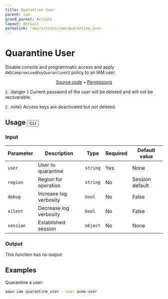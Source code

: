```yaml
---
title: Quarantine User
parent: iam
grand_parent: Actions
layout: default
permalink: /aws/actions/iam/quarantine_user
---
```


# Quarantine User

Disable console and programmatic access and apply `AWSCompromisedKeyQuarantineV2` policy to an IAM user.<br/>

<p align="center">
   <a href="https://github.com/avtomat-hub/avtomat-aws/tree/main/avtomat_aws/services/iam/quarantine_user.py">Source code</a> •
   <a href="/aws/permissions/iam/quarantine_user">Permissions</a>
</p>

{: .danger }
Current password of the user will be deleted and will not be recoverable.<br/>

{: .note}
Access keys are deactivated but not deleted.

## Usage <button id="toggleButton" class="btn fs-3" onclick="toggleTables()">CLI</button>

### Input

| Parameter | Description            | Type     | Required | Default value   |
|-----------|------------------------|----------|----------|-----------------|
| `user`    | User to quarantine     | `string` | Yes      | None            |
| `region`  | Region for operation   | `string` | No       | Session default |
| `debug`   | Increase log verbosity | `bool`   | No       | False           |
| `silent`  | Decrease log verbosity | `bool`   | No       | False           |
| `session` | Established session    | `object` | No       | None            |

### Output

This function has no output.

<div markdown="1" id="cli" style="display: block;">

## Examples

Quarantine a user:

```bash
aaws iam quarantine_user --user acme-user
```

</div>

<div markdown="1" id="prog" style="display: none;">

## Examples

Quarantine a user:

```python
from avtomat_aws import iam

response = iam.quarantine_user(user='acme-user')
```

</div>

<script>
  function toggleTables() {
    var cli = document.getElementById("cli");
    var prog = document.getElementById("prog");
    var toggleButton = document.getElementById("toggleButton");
    if (cli.style.display === "none") {
      cli.style.display = "block";
      prog.style.display = "none";
      toggleButton.innerHTML = "CLI";
    } else {
      cli.style.display = "none";
      prog.style.display = "block";
      toggleButton.innerHTML = "Programmatic";
    } 
  }
</script>
